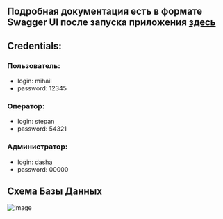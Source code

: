 ## Подробная документация есть в формате Swagger UI после запуска приложения [здесь](http://localhost:8080/swagger-ui/index.html)
## Credentials:
### Пользователь:
* login: mihail
* password: 12345<br>
### Оператор:
* login: stepan
* password: 54321<br>
### Администратор:
* login: dasha
* password: 00000
## Схема Базы Данных 
![image](https://github.com/m1hail1337/processing_system/docs/database_schema.png)
